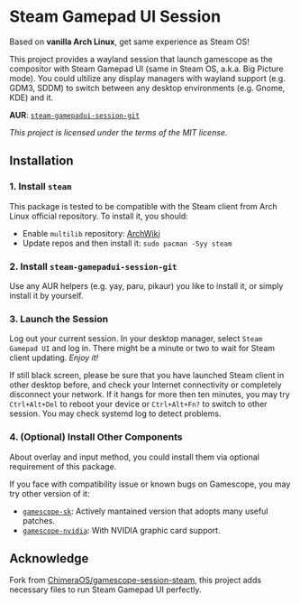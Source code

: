 # Steam Gamepad UI Session

Based on **vanilla Arch Linux**, get same experience as Steam OS!

This project provides a wayland session that launch gamescope as the compositor with Steam Gamepad UI (same in Steam OS, a.k.a. Big Picture mode). You could ultilize any display managers with wayland support (e.g. GDM3, SDDM) to switch between any desktop environments (e.g. Gnome, KDE) and it.

**AUR**: [`steam-gamepadui-session-git`](https://aur.archlinux.org/packages/steam-gamepadui-session-git)

*This project is licensed under the terms of the MIT license.*

## Installation

### 1. Install `steam`

This package is tested to be compatible with the Steam client from Arch Linux official repository. To install it, you should:

- Enable `multilib` repository: [ArchWiki](https://wiki.archlinux.org/title/Official_repositories#Enabling_multilib)
- Update repos and then install it: `sudo pacman -Syy steam`

### 2. Install `steam-gamepadui-session-git`

Use any AUR helpers (e.g. yay, paru, pikaur) you like to install it, or simply install it by yourself.

### 3. Launch the Session

Log out your current session. In your desktop manager, select `Steam Gamepad UI` and log in. There might be a minute or two to wait for Steam client updating. *Enjoy it!*

If still black screen, please be sure that you have launched Steam client in other desktop before, and check your Internet connectivity or completely disconnect your network. If it hangs for more then ten minutes, you may try `Ctrl+Alt+Del` to reboot your device or `Ctrl+Alt+Fn?` to switch to other session. You may check systemd log to detect problems.

### 4. (Optional) Install Other Components

About overlay and input method, you could install them via optional requirement of this package.

If you face with compatibility issue or known bugs on Gamescope, you may try other version of it:

- [`gamescope-sk`](https://aur.archlinux.org/packages/gamescope-sk): Actively mantained version that adopts many useful patches.
- [`gamescope-nvidia`](https://aur.archlinux.org/packages/gamescope-nvidia): With NVIDIA graphic card support.

## Acknowledge

Fork from [ChimeraOS/gamescope-session-steam](https://github.com/ChimeraOS/gamescope-session-steam), this project adds necessary files to run Steam Gamepad UI perfectly.
